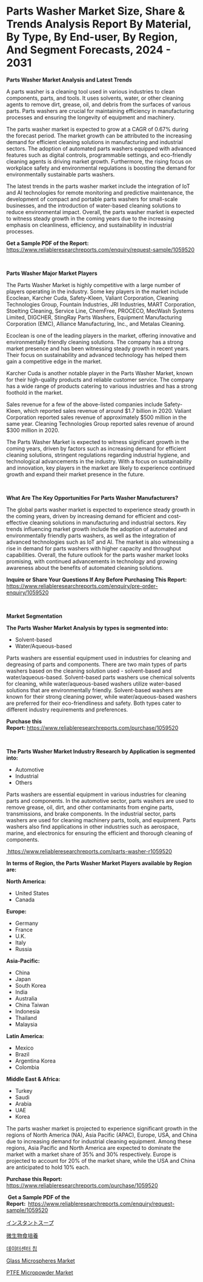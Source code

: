 <p><h1>Parts Washer Market Size, Share & Trends Analysis Report By Material, By Type, By End-user, By Region, And Segment Forecasts, 2024 - 2031</h1></p><p><strong>Parts Washer Market Analysis and Latest Trends</strong></p>
<p><p>A parts washer is a cleaning tool used in various industries to clean components, parts, and tools. It uses solvents, water, or other cleaning agents to remove dirt, grease, oil, and debris from the surfaces of various parts. Parts washers are crucial for maintaining efficiency in manufacturing processes and ensuring the longevity of equipment and machinery.</p><p>The parts washer market is expected to grow at a CAGR of 0.67% during the forecast period. The market growth can be attributed to the increasing demand for efficient cleaning solutions in manufacturing and industrial sectors. The adoption of automated parts washers equipped with advanced features such as digital controls, programmable settings, and eco-friendly cleaning agents is driving market growth. Furthermore, the rising focus on workplace safety and environmental regulations is boosting the demand for environmentally sustainable parts washers.</p><p>The latest trends in the parts washer market include the integration of IoT and AI technologies for remote monitoring and predictive maintenance, the development of compact and portable parts washers for small-scale businesses, and the introduction of water-based cleaning solutions to reduce environmental impact. Overall, the parts washer market is expected to witness steady growth in the coming years due to the increasing emphasis on cleanliness, efficiency, and sustainability in industrial processes.</p></p>
<p><strong>Get a Sample PDF of the Report:&nbsp;</strong> <a href="https://www.reliableresearchreports.com/enquiry/request-sample/1059520">https://www.reliableresearchreports.com/enquiry/request-sample/1059520</a></p>
<p>&nbsp;</p>
<p><strong>Parts Washer Major Market Players</strong></p>
<p><p>The Parts Washer Market is highly competitive with a large number of players operating in the industry. Some key players in the market include Ecoclean, Karcher Cuda, Safety-Kleen, Valiant Corporation, Cleaning Technologies Group, Fountain Industries, JRI Industries, MART Corporation, Stoelting Cleaning, Service Line, ChemFree, PROCECO, MecWash Systems Limited, DIGCHER, StingRay Parts Washers, Equipment Manufacturing Corporation (EMC), Alliance Manufacturing, Inc., and Metalas Cleaning.</p><p>Ecoclean is one of the leading players in the market, offering innovative and environmentally friendly cleaning solutions. The company has a strong market presence and has been witnessing steady growth in recent years. Their focus on sustainability and advanced technology has helped them gain a competitive edge in the market.</p><p>Karcher Cuda is another notable player in the Parts Washer Market, known for their high-quality products and reliable customer service. The company has a wide range of products catering to various industries and has a strong foothold in the market.</p><p>Sales revenue for a few of the above-listed companies include Safety-Kleen, which reported sales revenue of around $1.7 billion in 2020. Valiant Corporation reported sales revenue of approximately $500 million in the same year. Cleaning Technologies Group reported sales revenue of around $300 million in 2020.</p><p>The Parts Washer Market is expected to witness significant growth in the coming years, driven by factors such as increasing demand for efficient cleaning solutions, stringent regulations regarding industrial hygiene, and technological advancements in the industry. With a focus on sustainability and innovation, key players in the market are likely to experience continued growth and expand their market presence in the future.</p></p>
<p>&nbsp;</p>
<p><strong>What Are The Key Opportunities For Parts Washer Manufacturers?</strong></p>
<p><p>The global parts washer market is expected to experience steady growth in the coming years, driven by increasing demand for efficient and cost-effective cleaning solutions in manufacturing and industrial sectors. Key trends influencing market growth include the adoption of automated and environmentally friendly parts washers, as well as the integration of advanced technologies such as IoT and AI. The market is also witnessing a rise in demand for parts washers with higher capacity and throughput capabilities. Overall, the future outlook for the parts washer market looks promising, with continued advancements in technology and growing awareness about the benefits of automated cleaning solutions.</p></p>
<p><strong>Inquire or Share Your Questions If Any Before Purchasing This Report:</strong> <a href="https://www.reliableresearchreports.com/enquiry/pre-order-enquiry/1059520">https://www.reliableresearchreports.com/enquiry/pre-order-enquiry/1059520</a></p>
<p>&nbsp;</p>
<p><strong>Market Segmentation</strong></p>
<p><strong>The Parts Washer Market Analysis by types is segmented into:</strong></p>
<p><ul><li>Solvent-based</li><li>Water/Aqueous-based</li></ul></p>
<p><p>Parts washers are essential equipment used in industries for cleaning and degreasing of parts and components. There are two main types of parts washers based on the cleaning solution used - solvent-based and water/aqueous-based. Solvent-based parts washers use chemical solvents for cleaning, while water/aqueous-based washers utilize water-based solutions that are environmentally friendly. Solvent-based washers are known for their strong cleaning power, while water/aqueous-based washers are preferred for their eco-friendliness and safety. Both types cater to different industry requirements and preferences.</p></p>
<p><strong>Purchase this Report:&nbsp;</strong><a href="https://www.reliableresearchreports.com/purchase/1059520">https://www.reliableresearchreports.com/purchase/1059520</a></p>
<p>&nbsp;</p>
<p><strong>The Parts Washer Market Industry Research by Application is segmented into:</strong></p>
<p><ul><li>Automotive</li><li>Industrial</li><li>Others</li></ul></p>
<p><p>Parts washers are essential equipment in various industries for cleaning parts and components. In the automotive sector, parts washers are used to remove grease, oil, dirt, and other contaminants from engine parts, transmissions, and brake components. In the industrial sector, parts washers are used for cleaning machinery parts, tools, and equipment. Parts washers also find applications in other industries such as aerospace, marine, and electronics for ensuring the efficient and thorough cleaning of components.</p></p>
<p><a href="https://www.reliableresearchreports.com/parts-washer-r1059520">&nbsp;https://www.reliableresearchreports.com/parts-washer-r1059520</a></p>
<p><strong>In terms of Region, the Parts Washer Market Players available by Region are:</strong></p>
<p>
    <p> <strong> North America: </strong>
        <ul>
            <li>United States</li>
            <li>Canada</li>
        </ul>
        </p> 
    <p> <strong> Europe: </strong>
        <ul>
            <li>Germany</li>
            <li>France</li>
            <li>U.K.</li>
            <li>Italy</li>
            <li>Russia</li>
        </ul>
        </p> 
    <p> <strong> Asia-Pacific: </strong>
        <ul>
            <li>China</li>
            <li>Japan</li>
            <li>South Korea</li>
            <li>India</li>
            <li>Australia</li>
            <li>China Taiwan</li>
            <li>Indonesia</li>
            <li>Thailand</li>
            <li>Malaysia</li>
        </ul>
        </p> 
    <p> <strong> Latin America: </strong>
        <ul>
            <li>Mexico</li>
            <li>Brazil</li>
            <li>Argentina Korea</li>
            <li>Colombia</li>
        </ul>
        </p> 
    <p> <strong> Middle East & Africa: </strong>
        <ul>
            <li>Turkey</li>
            <li>Saudi</li>
            <li>Arabia</li>
            <li>UAE</li>
            <li>Korea</li>
        </ul>
    </p>
    </p>
<p><p>The parts washer market is projected to experience significant growth in the regions of North America (NA), Asia Pacific (APAC), Europe, USA, and China due to increasing demand for industrial cleaning equipment. Among these regions, Asia Pacific and North America are expected to dominate the market with a market share of 35% and 30% respectively. Europe is projected to account for 20% of the market share, while the USA and China are anticipated to hold 10% each.</p></p>
<p><strong>Purchase this Report: </strong><a href="https://www.reliableresearchreports.com/purchase/1059520">https://www.reliableresearchreports.com/purchase/1059520</a></p>
<p>&nbsp;<strong>Get a Sample PDF of the Report:&nbsp;&nbsp;</strong><a href="https://www.reliableresearchreports.com/enquiry/request-sample/1059520">https://www.reliableresearchreports.com/enquiry/request-sample/1059520</a></p>
<p><strong></strong></p>
<p><p><a href="https://github.com/JacksonWiza1924/Market-Research-Report-List-1/blob/main/904582021229.md">インスタントスープ</a></p><p><a href="https://github.com/Calvi3ynJerde867/Market-Research-Report-List-1/blob/main/727784021228.md">微生物食培養</a></p><p><a href="https://github.com/RichardLueilwitz787/Market-Research-Report-List-1/blob/main/964766019770.md">데이터센터 칩</a></p><p><a href="https://issuu.com/reportprime-2/docs/glass-microspheres-market-size-2030.pptx">Glass Microspheres Market</a></p><p><a href="https://issuu.com/reportprime-2/docs/ptfe-micropowder-market-size-2030.pptx">PTFE Micropowder Market</a></p></p>